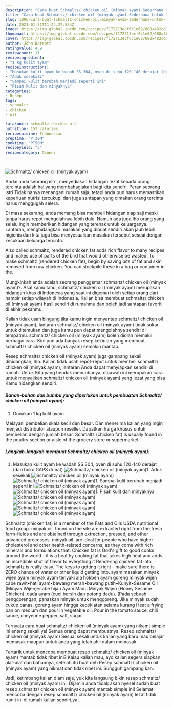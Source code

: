 ```yaml
---
description: "Cara buat Schmaltz/ chicken oil (minyak ayam) Sederhana Untuk Jualan"
title: "Cara buat Schmaltz/ chicken oil (minyak ayam) Sederhana Untuk Jualan"
slug: 1006-cara-buat-schmaltz-chicken-oil-minyak-ayam-sederhana-untuk-jualan
date: 2021-01-31T11:24:27.554Z
image: https://img-global.cpcdn.com/recipes/f172713ecf6c1e62/680x482cq70/schmaltz-chicken-oil-minyak-ayam-foto-resep-utama.jpg
thumbnail: https://img-global.cpcdn.com/recipes/f172713ecf6c1e62/680x482cq70/schmaltz-chicken-oil-minyak-ayam-foto-resep-utama.jpg
cover: https://img-global.cpcdn.com/recipes/f172713ecf6c1e62/680x482cq70/schmaltz-chicken-oil-minyak-ayam-foto-resep-utama.jpg
author: John Barrett
ratingvalue: 4.9
reviewcount: 11
recipeingredient:
- "1 kg kulit ayam"
recipeinstructions:
- "Masukan kulit ayam ke wadah SS 304, oven di suhu 120-140 derajat (dari buku GAPS dr nat)"
- "Aduk sesekali"
- "Sampai kulit berubah menjadi seperti ini"
- "Pisah kulit dan minyaknya"
categories:
- Resep
tags:
- schmaltz
- chicken
- oil

katakunci: schmaltz chicken oil 
nutrition: 157 calories
recipecuisine: Indonesian
preptime: "PT30M"
cooktime: "PT50M"
recipeyield: "3"
recipecategory: Dinner

---
```



![Schmaltz/ chicken oil (minyak ayam)](https://img-global.cpcdn.com/recipes/f172713ecf6c1e62/680x482cq70/schmaltz-chicken-oil-minyak-ayam-foto-resep-utama.jpg)

Andai anda seorang istri, menyediakan hidangan lezat kepada orang tercinta adalah hal yang membahagiakan bagi kita sendiri. Peran seorang istri Tidak hanya menangani rumah saja, tetapi anda pun harus memastikan keperluan nutrisi tercukupi dan juga santapan yang dimakan orang tercinta harus menggugah selera.

Di masa  sekarang, anda memang bisa membeli hidangan siap saji meski tanpa harus repot mengolahnya lebih dulu. Namun ada juga lho orang yang selalu ingin memberikan hidangan yang terenak untuk keluarganya. Lantaran, menghidangkan masakan yang dibuat sendiri akan jauh lebih higienis dan kita juga bisa menyesuaikan masakan tersebut sesuai dengan kesukaan keluarga tercinta. 

Also called schmaltz, rendered chicken fat adds rich flavor to many recipes and makes use of parts of the bird that would otherwise be wasted. To make schmaltz (rendered chicken fat), begin by saving bits of fat and skin removed from raw chicken. You can stockpile these in a bag or container in the.

Mungkinkah anda adalah seorang penggemar schmaltz/ chicken oil (minyak ayam)?. Asal kamu tahu, schmaltz/ chicken oil (minyak ayam) merupakan hidangan khas di Indonesia yang saat ini digemari oleh setiap orang dari hampir setiap wilayah di Indonesia. Kalian bisa membuat schmaltz/ chicken oil (minyak ayam) hasil sendiri di rumahmu dan boleh jadi santapan favorit di akhir pekanmu.

Kalian tidak usah bingung jika kamu ingin menyantap schmaltz/ chicken oil (minyak ayam), lantaran schmaltz/ chicken oil (minyak ayam) tidak sukar untuk ditemukan dan juga kamu pun dapat mengolahnya sendiri di tempatmu. schmaltz/ chicken oil (minyak ayam) boleh diolah memalui berbagai cara. Kini pun ada banyak resep kekinian yang membuat schmaltz/ chicken oil (minyak ayam) semakin mantap.

Resep schmaltz/ chicken oil (minyak ayam) juga gampang sekali dihidangkan, lho. Kalian tidak usah repot-repot untuk membeli schmaltz/ chicken oil (minyak ayam), lantaran Anda dapat menyiapkan sendiri di rumah. Untuk Kita yang hendak mencobanya, dibawah ini merupakan cara untuk menyajikan schmaltz/ chicken oil (minyak ayam) yang lezat yang bisa Kamu hidangkan sendiri.

<!--inarticleads1-->

##### Bahan-bahan dan bumbu yang diperlukan untuk pembuatan Schmaltz/ chicken oil (minyak ayam):

1. Gunakan 1 kg kulit ayam


Melayani pembelian skala kecil dan besar. Dan menerima kalian yang ingin menjadi distributor ataupun reseller. Dapatkan harga khusus untuk pembelian dengan jumlah besar. Schmaltz (chicken fat) is usually found in the poultry section or aisle of the grocery store or supermarket. 

<!--inarticleads2-->

##### Langkah-langkah membuat Schmaltz/ chicken oil (minyak ayam):

1. Masukan kulit ayam ke wadah SS 304, oven di suhu 120-140 derajat (dari buku GAPS dr nat)
<img src="https://img-global.cpcdn.com/steps/4ec148c925fba12c/160x128cq70/schmaltz-chicken-oil-minyak-ayam-langkah-memasak-1-foto.jpg" alt="Schmaltz/ chicken oil (minyak ayam)">1. Aduk sesekali
<img src="//assets-global.cpcdn.com/assets/icons/button_play-2c75c40dde080a61004c1f40b05d8f140eaff45d7e9e6481dc71c63d2e7c4909.png" alt="Schmaltz/ chicken oil (minyak ayam)"><img src="https://img-global.cpcdn.com/steps/451d52325cbbb9a3/160x128cq70/schmaltz-chicken-oil-minyak-ayam-langkah-memasak-2-foto.jpg" alt="Schmaltz/ chicken oil (minyak ayam)">1. Sampai kulit berubah menjadi seperti ini
<img src="//assets-global.cpcdn.com/assets/icons/button_play-2c75c40dde080a61004c1f40b05d8f140eaff45d7e9e6481dc71c63d2e7c4909.png" alt="Schmaltz/ chicken oil (minyak ayam)"><img src="https://img-global.cpcdn.com/steps/ae0972aced9933bd/160x128cq70/schmaltz-chicken-oil-minyak-ayam-langkah-memasak-3-foto.jpg" alt="Schmaltz/ chicken oil (minyak ayam)">1. Pisah kulit dan minyaknya
<img src="//assets-global.cpcdn.com/assets/icons/button_play-2c75c40dde080a61004c1f40b05d8f140eaff45d7e9e6481dc71c63d2e7c4909.png" alt="Schmaltz/ chicken oil (minyak ayam)"><img src="https://img-global.cpcdn.com/steps/7b430b854635c4b1/160x128cq70/schmaltz-chicken-oil-minyak-ayam-langkah-memasak-4-foto.jpg" alt="Schmaltz/ chicken oil (minyak ayam)"><img src="//assets-global.cpcdn.com/assets/icons/button_play-2c75c40dde080a61004c1f40b05d8f140eaff45d7e9e6481dc71c63d2e7c4909.png" alt="Schmaltz/ chicken oil (minyak ayam)"><img src="https://img-global.cpcdn.com/steps/21286c656da55641/160x128cq70/schmaltz-chicken-oil-minyak-ayam-langkah-memasak-4-foto.jpg" alt="Schmaltz/ chicken oil (minyak ayam)">

Schmaltz (chicken fat) is a member of the Fats and Oils USDA nutritional food group. minyak oil. found on the site are extracted right from the fresh farm-fields and are obtained through extraction, pressed, and other advanced processes. minyak oil. are ideal for people who have higher cholesterol and other health-related concerns, as they come with rich minerals and formulations that. Chicken fat is God&#39;s gift to good cooks around the world - it is a healthy cooking fat that takes high heat and adds an incredible shot of flavor to everything it Rendering chicken fat into schmaltz is really easy. The keys to getting it right - make sure there is ZERO chance of water or other liquid getting into. ayam masakan minyak wijen ayam minyak ayam teriyaki ala hokben ayam goreng minyak wijen cabe rawit•hati ayam•bawang merah•bawang putih•Kunyit•Sesame Oil (Minyak Wijen)•cabe hijau Ayam Madu Minyak Wijen (Honey Sesame Chicken). dada ayam (cuci bersih dan potong dadu). (Pada sebuah penggorengan, panaskan minyak untuk menggoreng. Jika minyak sudah cukup panas, goreng ayam hingga kecoklatan selama kurang Heat a frying pan on medium dan pour in vegetable oil. Pour in the tomato sauce, chili sauce, cheyenne pepper, salt, sugar. 

Ternyata cara buat schmaltz/ chicken oil (minyak ayam) yang nikamt simple ini enteng sekali ya! Semua orang dapat membuatnya. Resep schmaltz/ chicken oil (minyak ayam) Sesuai sekali untuk kalian yang baru mau belajar memasak maupun untuk anda yang telah ahli dalam memasak.

Tertarik untuk mencoba membuat resep schmaltz/ chicken oil (minyak ayam) mantab tidak ribet ini? Kalau kalian mau, ayo kalian segera siapkan alat-alat dan bahannya, setelah itu buat deh Resep schmaltz/ chicken oil (minyak ayam) yang nikmat dan tidak ribet ini. Sungguh gampang kan. 

Jadi, ketimbang kalian diam saja, yuk kita langsung bikin resep schmaltz/ chicken oil (minyak ayam) ini. Dijamin anda tiidak akan nyesel sudah buat resep schmaltz/ chicken oil (minyak ayam) mantab simple ini! Selamat mencoba dengan resep schmaltz/ chicken oil (minyak ayam) lezat tidak rumit ini di rumah kalian sendiri,ya!.

